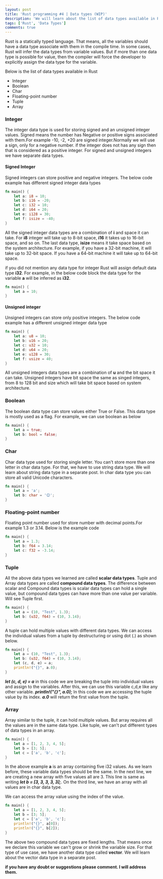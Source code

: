 ```yaml
---
layout: post
title: 'Rust programming #4 | Data types (WIP)'
description: 'We will learn about the list of data types available in Rust and when to use what data types'
tags: ['Rust', 'Data Types']
comments: true
---
```


Rust is a statically typed language. That means, all the variables should have a data type associate with them in the compile time. In some cases, Rust will infer the data types from variable values. But if more than one data type is possible for value, then the compiler will force the developer to explicitly assign the data type for the variable.

Below is the list of data types available in Rust

- Integer
- Boolean
- Char
- Floating-point number
- Tuple
- Array

### Integer

The integer data type is used for storing signed and an unsigned integer values. Signed means the number has Negative or positive signs associated with them.For example -10, -2, +20 are signed integer.Normally we will use a sign, only for a negative number. if the integer does not has any sign then that is considered as a positive integer. For signed and unsigned integers we have separate data types.

#### Signed Integer

Signed integers can store positive and negative integers. The below code example has different signed integer data types

```rs
fn main() {
    let a: i8 = 10;
    let b: i16 = -20;
    let c: i32 = 10;
    let d: i64 = 20;
    let e: i128 = 30;
    let f: isize = -40;
}
```

All the signed integer data types are a combination of **i** and space it can take. For **i8** integer will take up to 8-bit space, **i16** it takes up to 16-bit space, and so on. The last data type, **isize** means it take space based on the system architecture. For example, if you have a 32-bit machine, it will take up to 32-bit space. If you have a 64-bit machine it will take up to 64-bit space.

if you did not mention any data type for integer Rust will assign default data type **i32**. For example, in the below code block the data type for the variable **a** will be inferred as **i32**.

```rs
fn main() {
    let a = 10;
}
```

#### Unsigned integer

Unsigned integers can store only positive integers. The below code example has a different unsigned integer data type

```rs
fn main() {
    let a: u8 = 10;
    let b: u16 = 20;
    let c: u32 = 10;
    let d: u64 = 20;
    let e: u128 = 30;
    let f: usize = 40;
}
```

All unsigned integers data types are a combination of **u** and the bit space it can take. Unsigned integers have bit space the same as singed integers, from 8 to 128 bit and size which will take bit space based on system architecture.

### Boolean

The boolean data type can store values either True or False. This data type is mostly used as a flag. For example, we can use boolean as below

```rs
fn main() {
    let a = true;
    let b: bool = false;
}
```

### Char

Char data type used for storing single letter. You can't store more than one letter in char data type. For that, we have to use string data type. We will learn about string data type in a separate post. In char data type you can store all valid Unicode characters.

```rs
fn main() {
    let a = 'a';
    let b: char = '😊';
}
```

### Floating-point number

Floating point number used for store number with decimal points.For example 1.3 or 3.14. Below is the example code

```rs
fn main() {
    let a = 1.3;
    let b: f64 = 3.14;
    let c: f32 = -3.14;
}
```

### Tuple

All the above data types we learned are called **scalar data types**. Tuple and Array data types are called **compound data types**. The difference between scalar and Compound data types is scalar data types can hold a single value, but compound data types can have more than one value per variable. Will see Tuple first.

```rs
fn main() {
    let a = (10, "Test", 1.3);
    let b: (u32, f64) = (10, 3.14);
}
```

A tuple can hold multiple values with different data types. We can access the individual values from a tuple by destructuring or using dot (.) as shown below.

```rs
fn main() {
    let a = (10, "Test", 1.3);
    let b: (u32, f64) = (10, 3.14);
    let (c, d, e) = a;
    println!("{}", a.0);
}
```

**_let (c, d, e) = a_** in this code we are breaking the tuple into individual values and assign to the variables. After this, we can use this variable c,d,e like any other variable. **_println!("{}", a.0);_** In this code we are accessing the tuple value by its index. **_a.0_** will return the first value from the tuple.

### Array

Array similar to the tuple, it can hold multiple values. But array requires all the values are in the same data type. Like tuple, we can't put different types of data types in an array.

```rs
fn main() {
    let a = [1, 2, 3, 4, 5];
    let b = [3; 5];
    let c = ['a', 'b', 'c'];
}
```

In the above example **a** is an array containing five i32 values. As we learn before, these variable data types should be the same. In the next line, we are creating a new array with five values all are 3. This line is same as writing **_let b = [3, 3, 3, 3, 3];_**. On the third line, we have an array with all values are in char data type.

We can access the array value using the index of the value.

```rs
fn main() {
    let a = [1, 2, 3, 4, 5];
    let b = [3; 5];
    let c = ['a', 'b', 'c'];
    println!("{}", a[0]);
    println!("{}", b[2]);
}
```

The above two compound data types are fixed lengths. That means once we declare this variable we can't grow or shrink the variable size. For that type of use case, we have another data type called **vector**. We will learn about the vector data type in a separate post.

**if you have any doubt or suggestions please comment. I will address them.**
